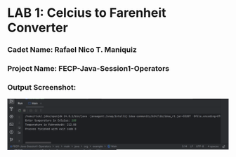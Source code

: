 # LAB 1: Celcius to Farenheit Converter

### Cadet Name: Rafael Nico T. Maniquiz
### Project Name: FECP-Java-Session1-Operators
### Output Screenshot: 
<img src="https://github.com/rick-maniquiz/FECP-Java-Session1-Operators/blob/6f7d1a8cf68ab56d5b4b420df9cf2e5e23e8fe97/screenhot.png"/>